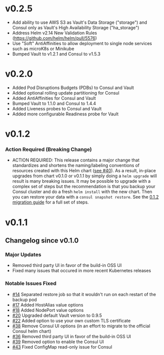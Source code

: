 # v0.2.5
* Add ability to use AWS S3 as Vault's Data Storage ("storage") and Consul only as Vault's High Availability Storage ("ha_storage")
* Address Helm v2.14 New Validation Rules (https://github.com/helm/helm/pull/5576)
* Use "Soft" AntiAffinities to allow deployment to single node services such as microK8s or Minikube
* Bumped Vault to v1.2.1 and Consul to v1.5.3

# v0.2.0
* Added Pod Disruptions Budgets (PDBs) to Consul and Vault
* Added optional rolling update partitioning for Consul
* Added AntiAffinities for Consul and Vault
* Bumped Vault to 1.1.0 and Consul to 1.4.4
* Added Liveness probes to Consul and Vault
* Added more configurable Readiness probe for Vault

# v0.1.2

### Action Required (Breaking Change)

* ACTION REQUIRED: This release contains a major change that standardizes and shortens the naming/labeling conventions of resources created with this Helm chart ([see #40](https://github.com/ReadyTalk/vault-helm-chart/issues/40)). As a result, in-place upgrades from chart v0.1.0 or v0.1.1 by simply doing a `helm upgrade` will result is many breaking issues. It may be possible to upgrade with a complex set of steps but the recommendation is that you backup your Consul cluster and do a fresh `helm install` with the new chart.  Then you can restore your data with a `consul snapshot restore`.  See the [0.1.2 migration guide](docs/0.1.2-MIGRATION.md) for a full set of steps.

# v0.1.1

## Changelog since v0.1.0

### Major Updates
* Removed third party UI in favor of the build-in OSS UI
* Fixed many issues that occured in more recent Kubernetes releases

### Notable Issues Fixed
* [#14](https://github.com/ReadyTalk/vault-helm-chart/issues/14) Separated restore job so that it wouldn't run on each restart of the backup pod
* [#17](https://github.com/ReadyTalk/vault-helm-chart/issues/17) Added HostAlias value options
* [#18](https://github.com/ReadyTalk/vault-helm-chart/issues/18) Added NodePort value options
* [#20](https://github.com/ReadyTalk/vault-helm-chart/issues/20) Upgraded default Vault version to 0.9.5
* [#22](https://github.com/ReadyTalk/vault-helm-chart/issues/22) Added option to use your own custom TLS certificate
* [#38](https://github.com/ReadyTalk/vault-helm-chart/issues/38) Remove Consul UI options (in an effort to migrate to the official Consul helm chart)
* [#36](https://github.com/ReadyTalk/vault-helm-chart/issues/36) Removed third party UI in favor of the build-in OSS UI
* [#39](https://github.com/ReadyTalk/vault-helm-chart/issues/39) Removed option to enable the Consul UI
* [#43](https://github.com/ReadyTalk/vault-helm-chart/issues/43) Fixed ConfigMap read-only issue for Consul
